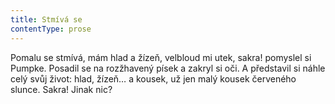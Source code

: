 ```yaml
---
title: Stmívá se
contentType: prose
---
```


Pomalu se stmívá, mám hlad a žízeň, velbloud mi utek, sakra! pomyslel si Pumpke. Posadil se na rozžhavený písek a zakryl si oči. A představil si náhle celý svůj život: hlad, žízeň… a kousek, už jen malý kousek červeného slunce. Sakra! Jinak nic?

